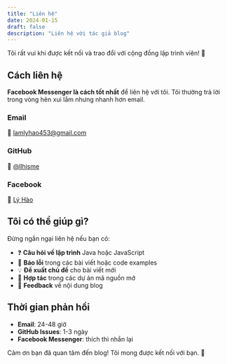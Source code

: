 ```yaml
---
title: "Liên hệ"
date: 2024-01-15
draft: false
description: "Liên hệ với tác giả blog"
---
```


Tôi rất vui khi được kết nối và trao đổi với cộng đồng lập trình viên! 🤝

## Cách liên hệ

**Facebook Messenger là cách tốt nhất** để liên hệ với tôi. Tôi thường trả lời trong vòng hên xui lắm nhưng nhanh hơn email.

### Email
📧 lamlyhao453@gmail.com

### GitHub
🐙 [@llhisme](https://github.com/llhisme)

### Facebook
💼 [Lý Hào](facebook.com/ly.hao.268139)

## Tôi có thể giúp gì?

Đừng ngần ngại liên hệ nếu bạn có:

- ❓ **Câu hỏi về lập trình** Java hoặc JavaScript
- 🐛 **Báo lỗi** trong các bài viết hoặc code examples  
- 💡 **Đề xuất chủ đề** cho bài viết mới
- 🤝 **Hợp tác** trong các dự án mã nguồn mở
- 📝 **Feedback** về nội dung blog

## Thời gian phản hồi

- **Email**: 24-48 giờ
- **GitHub Issues**: 1-3 ngày
- **Facebook Messenger**: thích thì nhắn lại

Cảm ơn bạn đã quan tâm đến blog! Tôi mong được kết nối với bạn. 🚀